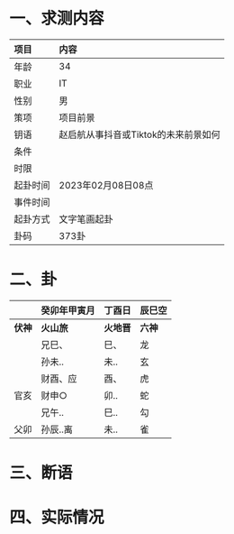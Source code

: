# 一、求测内容
|项目|内容|
|:-|:-|
|年龄|34|
|职业|IT|
|性别|男|
|策项|项目前景|
|钥语|赵启航从事抖音或Tiktok的未来前景如何|
|条件||
|时限||
|起卦时间|2023年02月08日08点|
|事件时间||
|起卦方式|文字笔画起卦|
|卦码|373卦|

# 二、卦
||癸卯年甲寅月|丁酉日|辰巳空|
|:-|:-|:-|:-|
|**伏神**|**火山旅**|**火地晋**|**六神**|
||兄巳、|巳、|龙|
||孙未..|未..|玄|
||财酉、应|酉、|虎|
|官亥|财申○|卯..|蛇|
||兄午..|巳..|勾|
|父卯|孙辰..离|未..|雀|


# 三、断语

# 四、实际情况
